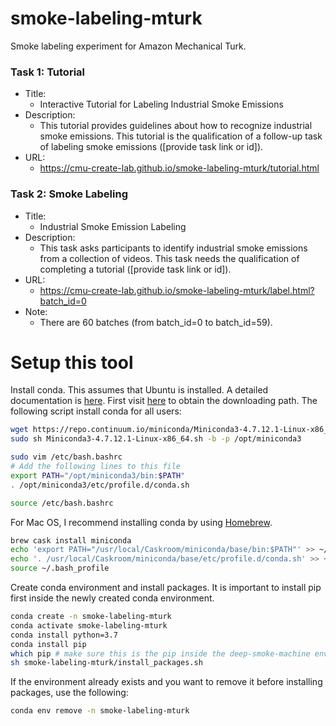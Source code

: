 # smoke-labeling-mturk
Smoke labeling experiment for Amazon Mechanical Turk.

### Task 1: Tutorial
- Title:
  - Interactive Tutorial for Labeling Industrial Smoke Emissions
- Description:
  - This tutorial provides guidelines about how to recognize industrial smoke emissions. This tutorial is the qualification of a follow-up task of labeling smoke emissions ([provide task link or id]).
- URL:
  - https://cmu-create-lab.github.io/smoke-labeling-mturk/tutorial.html

### Task 2: Smoke Labeling
- Title:
  - Industrial Smoke Emission Labeling
- Description:
  - This task asks participants to identify industrial smoke emissions from a collection of videos. This task needs the qualification of completing a tutorial ([provide task link or id]).
- URL:
  - https://cmu-create-lab.github.io/smoke-labeling-mturk/label.html?batch_id=0
- Note:
  - There are 60 batches (from batch_id=0 to batch_id=59).
  
# Setup this tool
Install conda. This assumes that Ubuntu is installed. A detailed documentation is [here](https://conda.io/projects/conda/en/latest/user-guide/install/index.html). First visit [here](https://conda.io/miniconda.html) to obtain the downloading path. The following script install conda for all users:
```sh
wget https://repo.continuum.io/miniconda/Miniconda3-4.7.12.1-Linux-x86_64.sh
sudo sh Miniconda3-4.7.12.1-Linux-x86_64.sh -b -p /opt/miniconda3

sudo vim /etc/bash.bashrc
# Add the following lines to this file
export PATH="/opt/miniconda3/bin:$PATH"
. /opt/miniconda3/etc/profile.d/conda.sh

source /etc/bash.bashrc
```
For Mac OS, I recommend installing conda by using [Homebrew](https://brew.sh/).
```sh
brew cask install miniconda
echo 'export PATH="/usr/local/Caskroom/miniconda/base/bin:$PATH"' >> ~/.bash_profile
echo '. /usr/local/Caskroom/miniconda/base/etc/profile.d/conda.sh' >> ~/.bash_profile
source ~/.bash_profile
```
Create conda environment and install packages. It is important to install pip first inside the newly created conda environment.
```sh
conda create -n smoke-labeling-mturk
conda activate smoke-labeling-mturk
conda install python=3.7
conda install pip
which pip # make sure this is the pip inside the deep-smoke-machine environment
sh smoke-labeling-mturk/install_packages.sh
```
If the environment already exists and you want to remove it before installing packages, use the following:
```sh
conda env remove -n smoke-labeling-mturk
```
